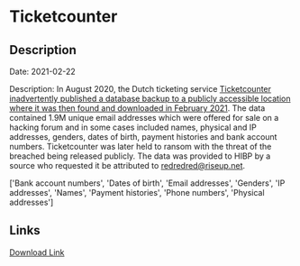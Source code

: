 # Ticketcounter

## Description

Date: 2021-02-22

Description:
In August 2020, the Dutch ticketing service <a href="https://www.bleepingcomputer.com/news/security/european-e-ticketing-platform-ticketcounter-extorted-in-data-breach/" target="_blank" rel="noopener">Ticketcounter inadvertently published a database backup to a publicly accessible location where it was then found and downloaded in February 2021</a>. The data contained 1.9M unique email addresses which were offered for sale on a hacking forum and in some cases included names, physical and IP addresses, genders, dates of birth, payment histories and bank account numbers. Ticketcounter was later held to ransom with the threat of the breached being released publicly. The data was provided to HIBP by a source who requested it be attributed to redredred@riseup.net.


['Bank account numbers', 'Dates of birth', 'Email addresses', 'Genders', 'IP addresses', 'Names', 'Payment histories', 'Phone numbers', 'Physical addresses']

## Links

[Download Link](https://link-to.net/1229997/341.2163625435233/dynamic/?r=aHR0cHM6Ly93d3cubWVkaWFmaXJlLmNvbS92aWV3L2tRbVJkYjFmN0V4aFF3dy90aWNrZXRjb3VudGVyLm5sL2ZpbGU=)